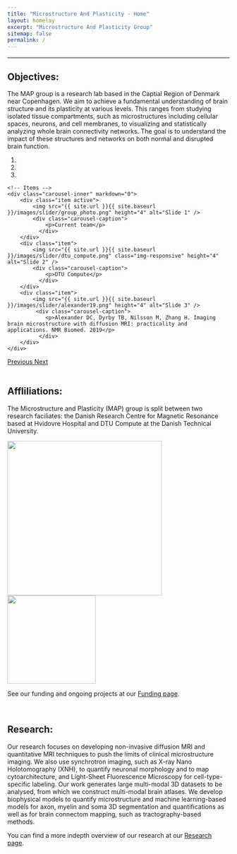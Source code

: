 ```yaml
---
title: "Microstructure And Plasticity - Home"
layout: homelay
excerpt: "Microstructure And Plasticity Group"
sitemap: false
permalink: /
---
```


<hr style="border-top: 3px solid #e1e3e3;"> <!-- Add a faint horizontal line here -->

## Objectives:

The MAP group is a research lab based in the Captial Region of Denmark near Copenhagen. We aim to achieve a fundamental understanding of brain structure and its plasticity at various levels. This ranges from studying isolated tissue compartments, such as microstructures including cellular spaces, neurons, and cell membranes, to visualizing and statistically analyzing whole brain connectivity networks. The goal is to understand the impact of these structures and networks on both normal and disrupted brain function.

<div markdown="0" id="carousel" class="carousel slide" data-ride="carousel" data-interval="4000" data-pause="hover" >
    <!-- Menu -->
    <ol class="carousel-indicators">
        <li data-target="#carousel" data-slide-to="0" class="active"></li>
        <li data-target="#carousel" data-slide-to="1"></li>
        <li data-target="#carousel" data-slide-to="2"></li>
    </ol>

    <!-- Items -->
    <div class="carousel-inner" markdown="0">
        <div class="item active">
            <img src="{{ site.url }}{{ site.baseurl }}/images/slider/group_photo.png" height="4" alt="Slide 1" />
            <div class="carousel-caption">
                <p>Current team</p>
              </div>
        </div>
        <div class="item">
            <img src="{{ site.url }}{{ site.baseurl }}/images/slider/dtu_compute.png" class="img-responsive" height="4" alt="Slide 2" />
            <div class="carousel-caption">
                <p>DTU Compute</p>
              </div>
        </div>
        <div class="item">
            <img src="{{ site.url }}{{ site.baseurl }}/images/slider/alexander19.png" height="4" alt="Slide 3" />
             <div class="carousel-caption">
                <p>Alexander DC, Dyrby TB, Nilsson M, Zhang H. Imaging brain microstructure with diffusion MRI: practicality and applications. NMR Biomed. 2019</p>
              </div>
        </div>     
    </div>
  <a class="left carousel-control" href="#carousel" role="button" data-slide="prev">
    <span class="glyphicon glyphicon-chevron-left" aria-hidden="true"></span>
    <span class="sr-only">Previous</span>
  </a>
  <a class="right carousel-control" href="#carousel" role="button" data-slide="next">
    <span class="glyphicon glyphicon-chevron-right" aria-hidden="true"></span>
    <span class="sr-only">Next</span>
  </a>
</div>

<br>

## Affliliations: 
The Microstructure and Plasticity (MAP) group is split between two research faciliates: the Danish Research Centre for Magnetic Resonance based at Hvidovre Hospital and DTU Compute at the Danish Technical University.

<div class="row">

<div class="col-sm-7 clearfix vcenter">
<img src="{{ site.url }}{{ site.baseurl }}/images/logo/drcmr_logo.png" style="width: 350px">

</div>

<div class="col-sm-4 clearfix vcenter">
<img src="{{ site.url }}{{ site.baseurl }}/images/logo/dtu_logo.png" style="width: 200px">

</div>

</div>

See our funding and ongoing projects at our [Funding page](funding).

<br>

## Research:

Our research focuses on developing non-invasive diffusion MRI and quantitative MRI techniques to push the limits of clinical microstructure imaging. We also use synchrotron imaging, such as X-ray Nano Holotomography (XNH), to quantify neuronal morphology and to map cytoarchitecture, and Light-Sheet Fluorescence Microscopy for cell-type-specific labeling. Our work generates large multi-modal 3D datasets to be analysed, from which we construct multi-modal brain atlases. We develop biophysical models to quantify microstructure and machine learning-based models for axon, myelin and soma 3D segmentation and quantifications as well as for brain connectom mapping, such as tractography-based methods.

You can find a more indepth overview of our research at our [Research page](research).

 
<br>